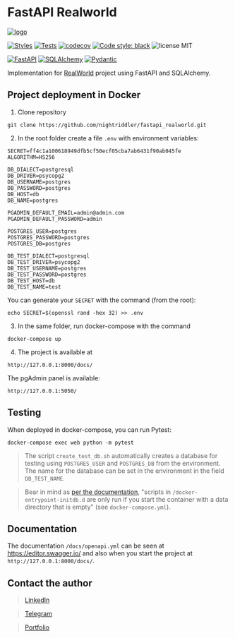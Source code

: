 # FastAPI Realworld

[![logo](https://user-images.githubusercontent.com/75097575/142890407-28f56df1-8c74-4086-a6ee-3ba7626ba154.png)](https://github.com/gothinkster/realworld)



[![Styles](https://img.shields.io/github/workflow/status/nightriddler/fastapi_realworld/Styles?label=Styles)](https://github.com/nightriddler/fastapi_realworld/actions/workflows/styles.yml)
[![Tests](https://img.shields.io/github/workflow/status/nightriddler/fastapi_realworld/Tests?label=Tests)](https://github.com/nightriddler/fastapi_realworld/actions/workflows/tests.yml)
[![codecov](https://codecov.io/github/nightriddler/fastapi_realworld/branch/main/graph/badge.svg?token=JQ4NUO1T4V)](https://codecov.io/github/nightriddler/fastapi_realworld)
[![Code style: black](https://img.shields.io/badge/code%20style-black-000000.svg)](https://github.com/psf/black)
![license MIT](https://img.shields.io/github/license/nightriddler/fastapi_realworld)

[![FastAPI](https://img.shields.io/badge/FastAPI-005571?style=flat-square&logo=fastapi&logoColor=white&color=ff1709&labelColor=gray)](https://fastapi.tiangolo.com//)
[![SQLAlchemy](https://img.shields.io/badge/SQLAlchemy-005?style=flat-square)](https://www.sqlalchemy.org/)
[![Pydantic](https://img.shields.io/badge/Pydantic-0001?style=flat-square)](https://pydantic-docs.helpmanual.io/)

Implementation for [RealWorld](https://github.com/gothinkster/realworld) project using FastAPI and SQLAlchemy.


## Project deployment in Docker
1. Clone repository 
```
git clone https://github.com/nightriddler/fastapi_realworld.git
```
2. In the root folder create a file ``.env`` with environment variables:
```
SECRET=ff4c1a100618949dfb5cf50ecf05cba7ab6431f90ab045fe
ALGORITHM=HS256

DB_DIALECT=postgresql
DB_DRIVER=psycopg2
DB_USERNAME=postgres
DB_PASSWORD=postgres
DB_HOST=db
DB_NAME=postgres

PGADMIN_DEFAULT_EMAIL=admin@admin.com
PGADMIN_DEFAULT_PASSWORD=admin

POSTGRES_USER=postgres
POSTGRES_PASSWORD=postgres
POSTGRES_DB=postgres

DB_TEST_DIALECT=postgresql
DB_TEST_DRIVER=psycopg2
DB_TEST_USERNAME=postgres
DB_TEST_PASSWORD=postgres
DB_TEST_HOST=db
DB_TEST_NAME=test
```
You can generate your `SECRET` with the command (from the root): 
```
echo SECRET=$(openssl rand -hex 32) >> .env
```
3. In the same folder, run docker-compose with the command 
```
docker-compose up
```
4. The project is available at
```
http://127.0.0.1:8000/docs/
```
The pgAdmin panel is available: 
```
http://127.0.0.1:5050/
```

## Testing
When deployed in docker-compose, you can run Pytest:
```
docker-compose exec web python -m pytest
```
>The script `create_test_db.sh` automatically creates a database for testing using `POSTGRES_USER` and `POSTGRES_DB` from the environment. The name for the database can be set in the environment in the field `DB_TEST_NAME`.

>Bear in mind as [per the documentation](https://hub.docker.com/_/postgres), "scripts in `/docker-entrypoint-initdb.d` are only run if you start the container with a data directory that is empty" (see `docker-compose.yml`).




## Documentation
The documentation `/docs/openapi.yml` can be seen at https://editor.swagger.io/ and also when you start the project at `http://127.0.0.1:8000/docs/`.


## Contact the author
>[LinkedIn](http://linkedin.com/in/aizi)

>[Telegram](https://t.me/nightriddler)

>[Portfolio](https://github.com/nightriddler)
